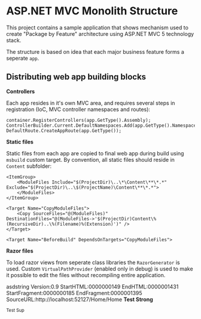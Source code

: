 # ASP.NET MVC Monolith Structure

This project contains a sample application that shows mechanism used to create "Package by Feature" architecture using ASP.NET MVC 5 technology stack.

The structure is based on idea that each major business feature forms a seperate `app`.

## Distributing web app building blocks

**Controllers**

Each app resides in it's own MVC area, and requires several steps in registration (IoC, MVC controller namespaces and routes):

    container.RegisterControllers(app.GetType().Assembly);
    ControllerBuilder.Current.DefaultNamespaces.Add(app.GetType().Namespace);
    DefaultRoute.CreateAppRoute(app.GetType());
            
**Static files**

Static files from each app are copied to final web app during build using `msbuild` custom target. By convention, all static files should reside in `Content` subfolder:

    <ItemGroup>
        <ModuleFiles Include="$(ProjectDir)\..\*\Content\**\*.*" Exclude="$(ProjectDir)\..\$(ProjectName)\Content\**\*.*">            
        </ModuleFiles>
    </ItemGroup>

    <Target Name="CopyModuleFiles">
        <Copy SourceFiles="@(ModuleFiles)" DestinationFiles="@(ModuleFiles->'$(ProjectDir)Content\%(RecursiveDir)..\%(Filename)%(Extension)')" />
    </Target>

    <Target Name="BeforeBuild" DependsOnTargets="CopyModuleFiles">
    
    
**Razor files**

To load razor views from seperate class libraries the `RazorGenerator` is used. Custom `VirtualPathProvider` (enabled only in debug) is used to make it possible to edit the files without recompiling entire application.

asdstring
Version:0.9 StartHTML:0000000149 EndHTML:0000001431 StartFragment:0000000185 EndFragment:0000001395 SourceURL:http://localhost:52127/Home/Home
**Test Strong**

<sup>Test Sup</sup>

